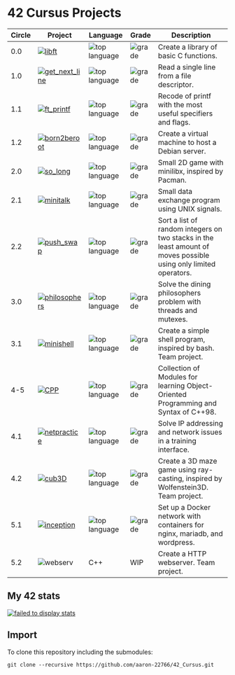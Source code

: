 # 42 Cursus Projects

| Circle | Project | Language | Grade | Description |
|--------|---------|----------|-------|-------------|
| 0.0 | [![libft](https://github.com/ayogun/42-project-badges/blob/main/badges/libftm.png)](https://github.com/aaron-22766/42_libft) | ![top language](https://img.shields.io/github/languages/top/aaron-22766/42_libft) | ![grade](https://img.shields.io/badge/:-125%25-success?style&logo=42) | Create a library of basic C functions. |
| 1.0 | [![get_next_line](https://github.com/ayogun/42-project-badges/blob/main/badges/get_next_linem.png)](https://github.com/aaron-22766/42_get_next_line) | ![top language](https://img.shields.io/github/languages/top/aaron-22766/42_get_next_line) | ![grade](https://img.shields.io/badge/:-125%25-success?style&logo=42) | Read a single line from a file descriptor. |
| 1.1 | [![ft_printf](https://github.com/ayogun/42-project-badges/blob/main/badges/ft_printfm.png)](https://github.com/aaron-22766/42_ft_printf) | ![top language](https://img.shields.io/github/languages/top/aaron-22766/42_ft_printf) | ![grade](https://img.shields.io/badge/:-125%25-success?style&logo=42) | Recode of printf with the most useful specifiers and flags. |
| 1.2 | [![born2beroot](https://github.com/ayogun/42-project-badges/blob/main/badges/born2beroote.png)](https://github.com/aaron-22766/42_born2beroot) | ![top language](https://img.shields.io/github/languages/top/aaron-22766/42_born2beroot) | ![grade](https://img.shields.io/badge/:-110%25-success?style&logo=42) | Create a virtual machine to host a Debian server. |
| 2.0 | [![so_long](https://github.com/ayogun/42-project-badges/blob/main/badges/so_longm.png)](https://github.com/aaron-22766/42_so_long) | ![top language](https://img.shields.io/github/languages/top/aaron-22766/42_so_long) | ![grade](https://img.shields.io/badge/:-125%25-success?style&logo=42) | Small 2D game with minilibx, inspired by Pacman. |
| 2.1 | [![minitalk](https://github.com/ayogun/42-project-badges/blob/main/badges/minitalkm.png)](https://github.com/aaron-22766/42_minitalk) | ![top language](https://img.shields.io/github/languages/top/aaron-22766/42_minitalk) | ![grade](https://img.shields.io/badge/:-125%25-success?style&logo=42) | Small data exchange program using UNIX signals. |
| 2.2 | [![push_swap](https://github.com/ayogun/42-project-badges/blob/main/badges/push_swape.png)](https://github.com/aaron-22766/42_push_swap) | ![top language](https://img.shields.io/github/languages/top/aaron-22766/42_push_swap) | ![grade](https://img.shields.io/badge/:-100%25-success?style&logo=42) | Sort a list of random integers on two stacks in the least amount of moves possible using only limited operators. |
| 3.0 | [![philosophers](https://github.com/ayogun/42-project-badges/blob/main/badges/philosopherse.png)](https://github.com/aaron-22766/42_philosophers) | ![top language](https://img.shields.io/github/languages/top/aaron-22766/42_philosophers) | ![grade](https://img.shields.io/badge/:-100%25-success?style&logo=42) | Solve the dining philosophers problem with threads and mutexes. |
| 3.1 | [![minishell](https://github.com/ayogun/42-project-badges/blob/main/badges/minishelle.png)](https://github.com/aaron-22766/42_minishell) | ![top language](https://img.shields.io/github/languages/top/aaron-22766/42_minishell) |  ![grade](https://img.shields.io/badge/:-101%25-success?style&logo=42) | Create a simple shell program, inspired by bash. Team project. |
| 4-5 | [![CPP](https://github.com/ayogun/42-project-badges/blob/main/badges/cppe.png)](https://github.com/aaron-22766/42_CPP) | ![top language](https://img.shields.io/github/languages/top/aaron-22766/42_CPP) | ![grade](https://img.shields.io/badge/:-100%25-success?style&logo=42) | Collection of Modules for learning Object-Oriented Programming and Syntax of C++98. |
| 4.1 | [![netpractice](https://github.com/ayogun/42-project-badges/blob/main/badges/netpracticee.png)](https://github.com/aaron-22766/42_netpractice) | ![top language](https://img.shields.io/github/languages/top/aaron-22766/42_netpractice) | ![grade](https://img.shields.io/badge/:-100%25-success?style&logo=42) | Solve IP addressing and network issues in a training interface. |
| 4.2 | [![cub3D](https://github.com/ayogun/42-project-badges/blob/main/badges/cub3dm.png)](https://github.com/aaron-22766/42_cub3D) | ![top language](https://img.shields.io/github/languages/top/aaron-22766/42_cub3D) |  ![grade](https://img.shields.io/badge/:-125%25-success?style&logo=42) | Create a 3D maze game using ray-casting, inspired by Wolfenstein3D. Team project. |
| 5.1 | [![inception](https://github.com/ayogun/42-project-badges/blob/main/badges/inceptione.png)](https://github.com/aaron-22766/42_inception) | ![top language](https://img.shields.io/github/languages/top/aaron-22766/42_inception) | ![grade](https://img.shields.io/badge/:-100%25-success?style&logo=42) | Set up a Docker network with containers for nginx, mariadb, and wordpress. |
| 5.2 | ![webserv](https://github.com/ayogun/42-project-badges/blob/main/badges/webservm.png) | C++ | WIP | Create a HTTP webserver. Team project. |
<!--
| 5.2 | [![webserv](https://github.com/ayogun/42-project-badges/blob/main/badges/webservm.png)](https://github.com/aaron-22766/42_webserv) | ![top language](https://img.shields.io/github/languages/top/aaron-22766/42_webserv) | ![grade](https://img.shields.io/badge/:-100%25-success?style&logo=42) | Create a HTTP webserver. Team project. |
| 6.0 | ![ft_transcendance](https://github.com/ayogun/42-project-badges/blob/main/badges/ft_transcendancee.png) |  | WIP | Create a website where users can chat and play pong. Team project. |
| 6.0 | [![ft_transcendance](https://github.com/ayogun/42-project-badges/blob/main/badges/ft_transcendencee.png)](https://github.com/aaron-22766/42_webserv) | ![top language](https://img.shields.io/github/languages/top/aaron-22766/42_webserv) | ![grade](https://img.shields.io/badge/:-100%25-success?style&logo=42) | Create a website where users can chat and play pong. Team project. |
-->

## My 42 stats

[![failed to display stats](https://badge.mediaplus.ma/honeytones/arabenst?1337Badge=off&UM6P=off)](https://github.com/oakoudad/badge42)

## Import

To clone this repository including the submodules:
```
git clone --recursive https://github.com/aaron-22766/42_Cursus.git
```
